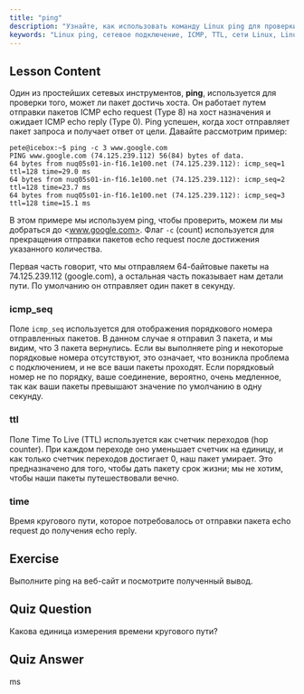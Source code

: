 ```yaml
---
title: "ping"
description: "Узнайте, как использовать команду Linux ping для проверки сетевого подключения и устранения неполадок. Разберитесь с ICMP, TTL и временем кругового пути для эффективной сетевой диагностики."
keywords: "Linux ping, сетевое подключение, ICMP, TTL, сети Linux, Linux для начинающих, учебник по Linux, команда ping"
---
```


## Lesson Content

Один из простейших сетевых инструментов, **ping**, используется для проверки того, может ли пакет достичь хоста. Он работает путем отправки пакетов ICMP echo request (Type 8) на хост назначения и ожидает ICMP echo reply (Type 0). Ping успешен, когда хост отправляет пакет запроса и получает ответ от цели. Давайте рассмотрим пример:

```plaintext
pete@icebox:~$ ping -c 3 www.google.com
PING www.google.com (74.125.239.112) 56(84) bytes of data.
64 bytes from nuq05s01-in-f16.1e100.net (74.125.239.112): icmp_seq=1 ttl=128 time=29.0 ms
64 bytes from nuq05s01-in-f16.1e100.net (74.125.239.112): icmp_seq=2 ttl=128 time=23.7 ms
64 bytes from nuq05s01-in-f16.1e100.net (74.125.239.112): icmp_seq=3 ttl=128 time=15.1 ms
```

В этом примере мы используем ping, чтобы проверить, можем ли мы добраться до <www.google.com>. Флаг `-c` (count) используется для прекращения отправки пакетов echo request после достижения указанного количества.

Первая часть говорит, что мы отправляем 64-байтовые пакеты на 74.125.239.112 (google.com), а остальная часть показывает нам детали пути. По умолчанию он отправляет один пакет в секунду.

### icmp_seq

Поле `icmp_seq` используется для отображения порядкового номера отправленных пакетов. В данном случае я отправил 3 пакета, и мы видим, что 3 пакета вернулись. Если вы выполняете ping и некоторые порядковые номера отсутствуют, это означает, что возникла проблема с подключением, и не все ваши пакеты проходят. Если порядковый номер не по порядку, ваше соединение, вероятно, очень медленное, так как ваши пакеты превышают значение по умолчанию в одну секунду.

### ttl

Поле Time To Live (TTL) используется как счетчик переходов (hop counter). При каждом переходе оно уменьшает счетчик на единицу, и как только счетчик переходов достигает 0, наш пакет умирает. Это предназначено для того, чтобы дать пакету срок жизни; мы не хотим, чтобы наши пакеты путешествовали вечно.

### time

Время кругового пути, которое потребовалось от отправки пакета echo request до получения echo reply.

## Exercise

Выполните ping на веб-сайт и посмотрите полученный вывод.

## Quiz Question

Какова единица измерения времени кругового пути?

## Quiz Answer

ms
